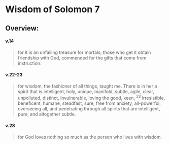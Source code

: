 # Wisdom of Solomon 7

## Overview:


#### v.14
>for it is an unfailing treasure for mortals; those who get it obtain friendship with God, commended for the gifts that come from instruction.

#### v.22-23
>for wisdom, the fashioner of all things, taught me. There is in her a spirit that is intelligent, holy, unique, manifold, subtle, agile, clear, unpolluted, distinct, invulnerable, loving the good, keen, <sup>23</sup> irresistible, beneficent, humane, steadfast, sure, free from anxiety, all-powerful, overseeing all, and penetrating through all spirits that are intelligent, pure, and altogether subtle.

#### v.28
>for God loves nothing so much as the person who lives with wisdom.





